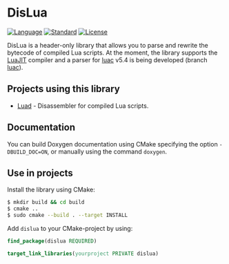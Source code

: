 # DisLua
[![Language](https://img.shields.io/badge/language-C++-blue.svg)](https://isocpp.org/)
[![Standard](https://img.shields.io/badge/C%2B%2B-17-blue.svg)](https://en.wikipedia.org/wiki/C%2B%2B#Standardization)
[![License](https://img.shields.io/badge/license-MIT-blue.svg)](https://opensource.org/licenses/MIT)

DisLua is a header-only library that allows you to parse and rewrite the bytecode of compiled Lua scripts. At the moment, the library supports the [LuaJIT](http://luajit.org/) compiler and a parser for [luac](https://www.lua.org/) v5.4 is being developed (branch [luac](https://github.com/imring/disluapp/tree/luac)).

## Projects using this library
- [Luad](https://github.com/imring/luad) - Disassembler for compiled Lua scripts.

## Documentation
You can build Doxygen documentation using CMake specifying the option `-DBUILD_DOC=ON`, or manually using the command `doxygen`.

## Use in projects
Install the library using CMake:
```bash
$ mkdir build && cd build
$ cmake ..
$ sudo cmake --build . --target INSTALL
```

Add `dislua` to your CMake-project by using:
```cmake
find_package(dislua REQUIRED)

target_link_libraries(yourproject PRIVATE dislua)
```